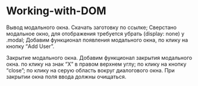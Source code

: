 # Working-with-DOM

Вывод модального окна.
Скачать заготовку по ссылке;
Сверстано модальное окно, для отображения требуется убрать (display: none) у .modal;
Добавим функционал появления модального окна, по клику на кнопку “Add User”.

Закрытие модального окна.
Добавим функционал закрытия модального окна.
по клику на знак “Х” в правом верхнем углу;
по клику на кнопку “close”;
по клику на серую область вокруг диалогового окна.
При закрытии окна поля ввода должны очищаться.
